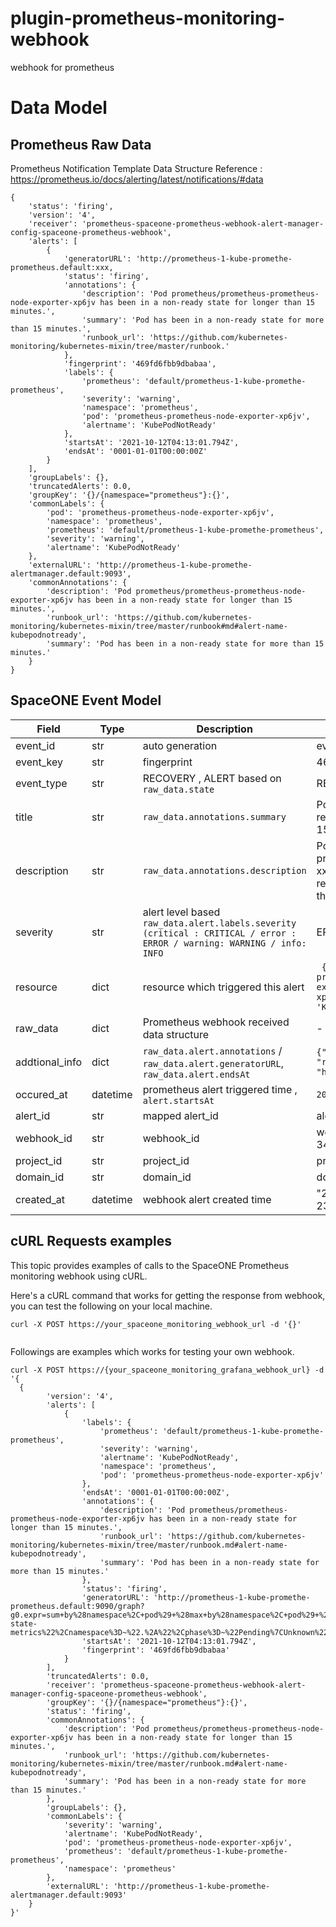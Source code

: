 # plugin-prometheus-monitoring-webhook
webhook for prometheus

# Data Model

## Prometheus Raw Data

Prometheus Notification Template Data Structure Reference : https://prometheus.io/docs/alerting/latest/notifications/#data
~~~
{
    'status': 'firing',
    'version': '4',
    'receiver': 'prometheus-spaceone-prometheus-webhook-alert-manager-config-spaceone-prometheus-webhook',
    'alerts': [
        {
            'generatorURL': 'http://prometheus-1-kube-promethe-prometheus.default:xxx,
            'status': 'firing',
            'annotations': {
                'description': 'Pod prometheus/prometheus-prometheus-node-exporter-xp6jv has been in a non-ready state for longer than 15 minutes.',
                'summary': 'Pod has been in a non-ready state for more than 15 minutes.',
                'runbook_url': 'https://github.com/kubernetes-monitoring/kubernetes-mixin/tree/master/runbook.'
            },
            'fingerprint': '469fd6fbb9dbabaa',
            'labels': {
                'prometheus': 'default/prometheus-1-kube-promethe-prometheus',
                'severity': 'warning',
                'namespace': 'prometheus',
                'pod': 'prometheus-prometheus-node-exporter-xp6jv',
                'alertname': 'KubePodNotReady'
            },
            'startsAt': '2021-10-12T04:13:01.794Z',
            'endsAt': '0001-01-01T00:00:00Z'
        }
    ],
    'groupLabels': {},
    'truncatedAlerts': 0.0,
    'groupKey': '{}/{namespace="prometheus"}:{}',
    'commonLabels': {
        'pod': 'prometheus-prometheus-node-exporter-xp6jv',
        'namespace': 'prometheus',
        'prometheus': 'default/prometheus-1-kube-promethe-prometheus',
        'severity': 'warning',
        'alertname': 'KubePodNotReady'
    },
    'externalURL': 'http://prometheus-1-kube-promethe-alertmanager.default:9093',
    'commonAnnotations': {
        'description': 'Pod prometheus/prometheus-prometheus-node-exporter-xp6jv has been in a non-ready state for longer than 15 minutes.',
        'runbook_url': 'https://github.com/kubernetes-monitoring/kubernetes-mixin/tree/master/runbook#md#alert-name-kubepodnotready',
        'summary': 'Pod has been in a non-ready state for more than 15 minutes.'
    }
}
~~~
## SpaceONE Event Model

| Field		| Type | Description	| Example	|
| ---      | ---     | ---           | ---           |
| event_id | str  | auto generation | event-1234556  |
| event_key | str | fingerprint | 469fd6fbb9dbabaa |
| event_type | str | RECOVERY , ALERT based on `raw_data.state` | RECOVERY	|
| title | str	| `raw_data.annotations.summary`	| Pod has been in a non-ready state for more than 15 minutes.	|
| description | str | `raw_data.annotations.description`	| Pod prometheus/prometheus-xxx has been in a non-ready state for longer than 15 minutes.|
| severity | str  | alert level based `raw_data.alert.labels.severity (critical : CRITICAL / error : ERROR / warning: WARNING / info: INFO ` | ERROR |
| resource | dict | resource which triggered this alert	| ` {'pod':'prometheus-prometheus-node-exporter-xp6jv','alertname': 'KubePodNotReady'}` |
| raw_data | dict | Prometheus webhook received  data structure | - |
| addtional_info | dict | `raw_data.alert.annotations` / `raw_data.alert.generatorURL`, `raw_data.alert.endsAt` | `{"org_id": "1.0", "rule_url" "https://...." }` |
| occured_at | datetime | prometheus alert triggered time , `alert.startsAt` | `2021-10-12T04:13:01.794Z`|
| alert_id | str | mapped alert_id	| alert-3243434343 |
| webhook_id | str  | webhook_id	| webhook-34324234234234 |
| project_id | str	| project_id	| project-12312323232    |
| domain_id | str	| domain_id	| domain-12121212121	|
| created_at | datetime | webhook alert created time | "2021-08-23T06:47:32.753Z"	|


## cURL Requests examples
This topic provides examples of calls to the SpaceONE Prometheus monitoring webhook using cURL.

Here's a cURL command that works for getting the response from webhook, you can test the following on your local machine.
```
curl -X POST https://your_spaceone_monitoring_webhook_url -d '{}'
 
```

Followings are examples which works for testing your own webhook.

```
curl -X POST https://{your_spaceone_monitoring_grafana_webhook_url} -d '{
  {
        'version': '4',
        'alerts': [
            {
                'labels': {
                    'prometheus': 'default/prometheus-1-kube-promethe-prometheus',
                    'severity': 'warning',
                    'alertname': 'KubePodNotReady',
                    'namespace': 'prometheus',
                    'pod': 'prometheus-prometheus-node-exporter-xp6jv'
                },
                'endsAt': '0001-01-01T00:00:00Z',
                'annotations': {
                    'description': 'Pod prometheus/prometheus-prometheus-node-exporter-xp6jv has been in a non-ready state for longer than 15 minutes.',
                    'runbook_url': 'https://github.com/kubernetes-monitoring/kubernetes-mixin/tree/master/runbook.md#alert-name-kubepodnotready',
                    'summary': 'Pod has been in a non-ready state for more than 15 minutes.'
                },
                'status': 'firing',
                'generatorURL': 'http://prometheus-1-kube-promethe-prometheus.default:9090/graph?g0.expr=sum+by%28namespace%2C+pod%29+%28max+by%28namespace%2C+pod%29+%28kube_pod_status_phase%7Bjob%3D%22kube-state-metrics%22%2Cnamespace%3D~%22.%2A%22%2Cphase%3D~%22Pending%7CUnknown%22%7D%29+%2A+on%28namespace%2C+pod%29+group_left%28owner_kind%29+topk+by%28namespace%2C+pod%29+%281%2C+max+by%28namespace%2C+pod%2C+owner_kind%29+%28kube_pod_owner%7Bowner_kind%21%3D%22Job%22%7D%29%29%29+%3E+0&g0.tab=1',
                'startsAt': '2021-10-12T04:13:01.794Z',
                'fingerprint': '469fd6fbb9dbabaa'
            }
        ],
        'truncatedAlerts': 0.0,
        'receiver': 'prometheus-spaceone-prometheus-webhook-alert-manager-config-spaceone-prometheus-webhook',
        'groupKey': '{}/{namespace="prometheus"}:{}',
        'status': 'firing',
        'commonAnnotations': {
            'description': 'Pod prometheus/prometheus-prometheus-node-exporter-xp6jv has been in a non-ready state for longer than 15 minutes.',
            'runbook_url': 'https://github.com/kubernetes-monitoring/kubernetes-mixin/tree/master/runbook.md#alert-name-kubepodnotready',
            'summary': 'Pod has been in a non-ready state for more than 15 minutes.'
        },
        'groupLabels': {},
        'commonLabels': {
            'severity': 'warning',
            'alertname': 'KubePodNotReady',
            'pod': 'prometheus-prometheus-node-exporter-xp6jv',
            'prometheus': 'default/prometheus-1-kube-promethe-prometheus',
            'namespace': 'prometheus'
        },
        'externalURL': 'http://prometheus-1-kube-promethe-alertmanager.default:9093'
    }
}'
```